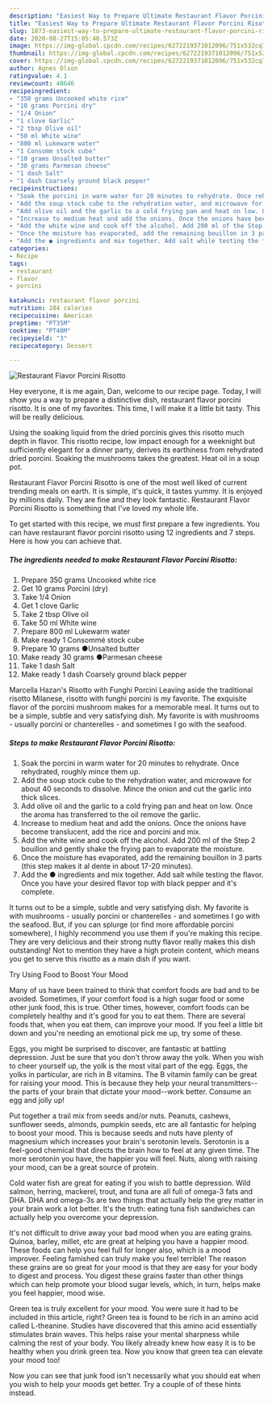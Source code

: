 ```yaml
---
description: "Easiest Way to Prepare Ultimate Restaurant Flavor Porcini Risotto"
title: "Easiest Way to Prepare Ultimate Restaurant Flavor Porcini Risotto"
slug: 1873-easiest-way-to-prepare-ultimate-restaurant-flavor-porcini-risotto
date: 2020-08-27T15:05:40.573Z
image: https://img-global.cpcdn.com/recipes/6272219371012096/751x532cq70/restaurant-flavor-porcini-risotto-recipe-main-photo.jpg
thumbnail: https://img-global.cpcdn.com/recipes/6272219371012096/751x532cq70/restaurant-flavor-porcini-risotto-recipe-main-photo.jpg
cover: https://img-global.cpcdn.com/recipes/6272219371012096/751x532cq70/restaurant-flavor-porcini-risotto-recipe-main-photo.jpg
author: Agnes Olson
ratingvalue: 4.1
reviewcount: 40646
recipeingredient:
- "350 grams Uncooked white rice"
- "10 grams Porcini dry"
- "1/4 Onion"
- "1 clove Garlic"
- "2 tbsp Olive oil"
- "50 ml White wine"
- "800 ml Lukewarm water"
- "1 Consomm stock cube"
- "10 grams Unsalted butter"
- "30 grams Parmesan cheese"
- "1 dash Salt"
- "1 dash Coarsely ground black pepper"
recipeinstructions:
- "Soak the porcini in warm water for 20 minutes to rehydrate. Once rehydrated, roughly mince them up."
- "Add the soup stock cube to the rehydration water, and microwave for about 40 seconds to dissolve. Mince the onion and cut the garlic into thick slices."
- "Add olive oil and the garlic to a cold frying pan and heat on low. Once the aroma has transferred to the oil remove the garlic."
- "Increase to medium heat and add the onions. Once the onions have become translucent, add the rice and porcini and mix."
- "Add the white wine and cook off the alcohol. Add 200 ml of the Step 2 bouillon and gently shake the frying pan to evaporate the moisture."
- "Once the moisture has evaporated, add the remaining bouillon in 3 parts (this step makes it al dente in about 17-20 minutes)."
- "Add the ● ingredients and mix together. Add salt while testing the flavor. Once you have your desired flavor top with black pepper and it&#39;s complete."
categories:
- Recipe
tags:
- restaurant
- flavor
- porcini

katakunci: restaurant flavor porcini 
nutrition: 284 calories
recipecuisine: American
preptime: "PT35M"
cooktime: "PT40M"
recipeyield: "3"
recipecategory: Dessert

---
```



![Restaurant Flavor Porcini Risotto](https://img-global.cpcdn.com/recipes/6272219371012096/751x532cq70/restaurant-flavor-porcini-risotto-recipe-main-photo.jpg)

Hey everyone, it is me again, Dan, welcome to our recipe page. Today, I will show you a way to prepare a distinctive dish, restaurant flavor porcini risotto. It is one of my favorites. This time, I will make it a little bit tasty. This will be really delicious.

Using the soaking liquid from the dried porcinis gives this risotto much depth in flavor. This risotto recipe, low impact enough for a weeknight but sufficiently elegant for a dinner party, derives its earthiness from rehydrated dried porcini. Soaking the mushrooms takes the greatest. Heat oil in a soup pot.

Restaurant Flavor Porcini Risotto is one of the most well liked of current trending meals on earth. It is simple, it's quick, it tastes yummy. It is enjoyed by millions daily. They are fine and they look fantastic. Restaurant Flavor Porcini Risotto is something that I've loved my whole life.


To get started with this recipe, we must first prepare a few ingredients. You can have restaurant flavor porcini risotto using 12 ingredients and 7 steps. Here is how you can achieve that.

<!--inarticleads1-->

##### The ingredients needed to make Restaurant Flavor Porcini Risotto:

1. Prepare 350 grams Uncooked white rice
1. Get 10 grams Porcini (dry)
1. Take 1/4 Onion
1. Get 1 clove Garlic
1. Take 2 tbsp Olive oil
1. Take 50 ml White wine
1. Prepare 800 ml Lukewarm water
1. Make ready 1 Consommé stock cube
1. Prepare 10 grams ●Unsalted butter
1. Make ready 30 grams ●Parmesan cheese
1. Take 1 dash Salt
1. Make ready 1 dash Coarsely ground black pepper


Marcella Hazan&#39;s Risotto with Funghi Porcini Leaving aside the traditional risotto Milanese, risotto with funghi porcini is my favorite. The exquisite flavor of the porcini mushroom makes for a memorable meal. It turns out to be a simple, subtle and very satisfying dish. My favorite is with mushrooms - usually porcini or chanterelles - and sometimes I go with the seafood. 

<!--inarticleads2-->

##### Steps to make Restaurant Flavor Porcini Risotto:

1. Soak the porcini in warm water for 20 minutes to rehydrate. Once rehydrated, roughly mince them up.
1. Add the soup stock cube to the rehydration water, and microwave for about 40 seconds to dissolve. Mince the onion and cut the garlic into thick slices.
1. Add olive oil and the garlic to a cold frying pan and heat on low. Once the aroma has transferred to the oil remove the garlic.
1. Increase to medium heat and add the onions. Once the onions have become translucent, add the rice and porcini and mix.
1. Add the white wine and cook off the alcohol. Add 200 ml of the Step 2 bouillon and gently shake the frying pan to evaporate the moisture.
1. Once the moisture has evaporated, add the remaining bouillon in 3 parts (this step makes it al dente in about 17-20 minutes).
1. Add the ● ingredients and mix together. Add salt while testing the flavor. Once you have your desired flavor top with black pepper and it&#39;s complete.


It turns out to be a simple, subtle and very satisfying dish. My favorite is with mushrooms - usually porcini or chanterelles - and sometimes I go with the seafood. But, if you can splurge (or find more affordable porcini somewhere), I highly recommend you use them if you&#39;re making this recipe. They are very delicious and their strong nutty flavor really makes this dish outstanding! Not to mention they have a high protein content, which means you get to serve this risotto as a main dish if you want. 

Try Using Food to Boost Your Mood


Many of us have been trained to think that comfort foods are bad and to be avoided. Sometimes, if your comfort food is a high sugar food or some other junk food, this is true. Other times, however, comfort foods can be completely healthy and it's good for you to eat them. There are several foods that, when you eat them, can improve your mood. If you feel a little bit down and you're needing an emotional pick me up, try some of these.

Eggs, you might be surprised to discover, are fantastic at battling depression. Just be sure that you don't throw away the yolk. When you wish to cheer yourself up, the yolk is the most vital part of the egg. Eggs, the yolks in particular, are rich in B vitamins. The B vitamin family can be great for raising your mood. This is because they help your neural transmitters--the parts of your brain that dictate your mood--work better. Consume an egg and jolly up!

Put together a trail mix from seeds and/or nuts. Peanuts, cashews, sunflower seeds, almonds, pumpkin seeds, etc are all fantastic for helping to boost your mood. This is because seeds and nuts have plenty of magnesium which increases your brain's serotonin levels. Serotonin is a feel-good chemical that directs the brain how to feel at any given time. The more serotonin you have, the happier you will feel. Nuts, along with raising your mood, can be a great source of protein.

Cold water fish are great for eating if you wish to battle depression. Wild salmon, herring, mackerel, trout, and tuna are all full of omega-3 fats and DHA. DHA and omega-3s are two things that actually help the grey matter in your brain work a lot better. It's the truth: eating tuna fish sandwiches can actually help you overcome your depression. 

It's not difficult to drive away your bad mood when you are eating grains. Quinoa, barley, millet, etc are great at helping you have a happier mood. These foods can help you feel full for longer also, which is a mood improver. Feeling famished can truly make you feel terrible! The reason these grains are so great for your mood is that they are easy for your body to digest and process. You digest these grains faster than other things which can help promote your blood sugar levels, which, in turn, helps make you feel happier, mood wise.

Green tea is truly excellent for your mood. You were sure it had to be included in this article, right? Green tea is found to be rich in an amino acid called L-theanine. Studies have discovered that this amino acid essentially stimulates brain waves. This helps raise your mental sharpness while calming the rest of your body. You likely already knew how easy it is to be healthy when you drink green tea. Now you know that green tea can elevate your mood too!

Now you can see that junk food isn't necessarily what you should eat when you wish to help your moods get better. Try  a  couple of  of  these  hints  instead.

